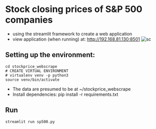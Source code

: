  # Stock closing prices of S&P 500 companies 

- using the streamlit framework to create a web application 
- view application (when running) at: http://192.168.81.130:8501
![sc](https://user-images.githubusercontent.com/74196907/110850488-bf908180-82a7-11eb-942c-2b04b9091d69.png)

## Setting up the environment:
```
cd stockprice_webscrape
# CREATE VIRTUAL ENVIRONMENT
# virtualenv venv -p python3
source venv/bin/activate
```
- The data are presumed to be at ~/stockprice_webscrape
- Install dependencies: pip install -r requirements.txt

## Run 
```
streamlit run sp500.py
```
